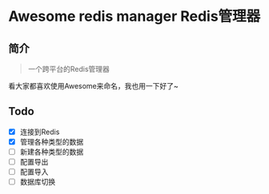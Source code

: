 # Awesome redis manager Redis管理器

## 简介

> 一个跨平台的Redis管理器

看大家都喜欢使用Awesome来命名，我也用一下好了~


## Todo

- [x] 连接到Redis
- [x] 管理各种类型的数据
- [ ] 新建各种类型的数据
- [ ] 配置导出
- [ ] 配置导入
- [ ] 数据库切换
